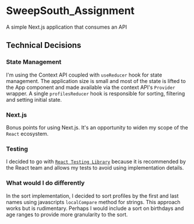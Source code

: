 # SweepSouth_Assignment
A simple Next.js application that consumes an API

## Technical Decisions
### State Management
I'm using the Context API coupled with `useReducer` hook for state management. The application size is small and most of the state is lifted to the App component and made available via the context API's `Provider` wrapper. A single `profilesReducer` hook is responsible for sorting, filtering and setting initial state.

### Next.js
Bonus points for using Next.js. It's an opportunity to widen my scope of the `React` ecosystem.

### Testing
I decided to go with [`React Testing Library`](https://testing-library.com/docs/) because it is recommended by the React team and allows my tests to avoid using implementation details.

### What would I do differently
In the sort implementation, I decided to sort profiles by the first and last names using javascripts `localCompare` method for strings. This approach works but is rudimentary. Perhaps I would include a sort on birthdays and age ranges to provide more granularity to the sort.